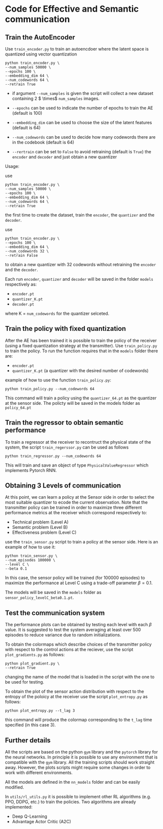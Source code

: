 # Code for Effective and Semantic communication

## Train the AutoEncoder

Use `train_encoder.py` to train an autoencdoer where the latent space is quantized using vector quantization 
```
python train_encoder.py \
--num_samples 50000 \
--epochs 100 \
--embedding_dim 64 \
--num_codewords 64 \
--retrain True 
```
* if argument `--num_samples` is given the script will collect a new dataset containing 2 $ \times$ `num_samples` images. 

* `--epochs` can be used to indicate the number of epochs to train the AE (default is 100)
* `--embedding_dim` can be used to choose the size of the latent features (default is 64)
* `--num_codewords` can be used to decide how many codewords there are in the codebook (default is 64)
* `--rertrain` can be set to `False` to avoid retraining (default is `True`) the `encoder` and `decoder` and just obtain a new quantizer 

Usage: 

use
```
python train_encoder.py \
--num_samples 50000 \
--epochs 100 \
--embedding_dim 64 \
--num_codewords 64 \
--retrain True 
```
the first time to create the dataset, train the `encoder`, the `quantizer` and the `decoder`. 

use 
```
python train_encoder.py \
--epochs 100 \
--embedding_dim 64 \
--num_codewords 32 \
--retrain False
```
to obtain a new quantizer with 32 codewords without retraining the `encoder` and the `decoder`.

Each run  `encoder`, `quantizer` and `decoder` will be saved in the folder `models` respectively as:
* `encoder.pt`
* `quantizer_K.pt`
* `decoder.pt`

where K = `num_codewords` for the quantizer selceted. 

## Train the policy with fixed quantization

After the AE has been trained it is possible to train the policy of the receiver (using a fixed quantization strategy at the transmitter). Use `train_policy.py` to train the policy. To run the function requires that in the `models` folder there are:
* `encoder.pt`
* `quantizer_K.pt` (a quantizer with the desired number of codewords)

example of how to use the function `train_policy.py`:
```
python train_policy.py --num_codewords 64
```
This command will train a policy using the `quantizer_64.pt` as the quantizer at the sensor side. The policty will be saved in the models folder as `policy_64.pt`

## Train the regressor to obtain semantic performance

To train a regressor at the receiver to recontruct the physical state of the system, the script `train_regerssor.py` can be used as follows

```
python train_regressor.py --num_codewords 64
```
This will train and save an object of type `PhysicalValueRegressor` which implements Pytorch RNN. 

## Obtaining 3 Levels of communication

At this point, we can learn a policy at the Sensor side in order to select the most suitable quantizer to ecode the current observation. Note that the transmitter policy can be trained in order to maximize three different performance metrics at the receiver which correspond respectively to:
* Technical problem (Level A)
* Semantic problem (Level B)
* Effectiveness problem (Level C)

use the `train_sensor.py` script to train a policy at the sensor side. Here is an example of how to use it:
```
python train_sensor.py \
--num_episodes 100000 \
--level C \
--beta 0.1
```
In this case, the sensor policy will be trained (for 100000 episodes) to maximize the performance at Level C using a trade-off parameter $\beta = 0.1$.

The models will be saved in the `models` folder as `sensor_policy_levelC_beta0.1.pt`. 

## Test the communication system

The performance plots can be obtained by testing each level with each $\beta$ value. It is suggested to test the system averaging at least over 500 episodes to reduce variance due to random initializations.

To obtain the colormaps which describe choices of the transmitter policy with respect to the control actions at the reciever, use the script `plot_gradients.py` as follows:
```
python plot_gradient.py \
--retrain True
```
changing the name of the model that is loaded in the script with the one to be used for testing.

To obtain the plot of the sensor action distribution with respect to the entropy of the poloicy at the receiver use the script `plot_entropy.py` as follows:
```
python plot_entropy.py --t_lag 3
```
this command will produce the colormap corresponding to the `t_lag` time specified (in this case 3). 

## Further details
All the scripts are based on the python `gym` library and the `pytorch` library for the neural networks. In principle it is possible to use any environment that is compatible with the `gym` library. All the training scripts should work straight away. However, the plots scripts might require some changes in order to work with different environments. 

All the models are defined in the `nn_models` folder and can be easily modified. 

In `utils/rl_utils.py` it is possible to implement other RL algorithms (e.g. PPO, DDPG, etc.) to train the policies. Two algorithms are already implemented:
* Deep Q-Learning
* Advantage Actor Critic (A2C)
